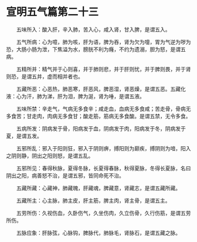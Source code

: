 # 宣明五气篇第二十三

　　五味所入：酸入肝，辛入肺，苦入心，咸入肾，甘入脾，是谓五入。

　　五气所病：心为噫，肺为咳，肝为语，脾为吞，肾为欠为嚏，胃为气逆为哕为恐，大肠小肠为泄，下焦溢为水，膀胱不利为癃，不约为遗溺，胆为怒，是谓五病。

　　五精所并：精气并于心则喜，并于肺则悲，并于肝则忧，并于脾则畏，并于肾则恐，是谓五并，虚而相并者也。

　　五藏所恶：心恶热，肺恶寒，肝恶风，脾恶湿，肾恶燥，是谓五恶。五藏化液：心为汗，肺为涕，肝为泪，脾为涎，肾为唾，是谓五液。

　　五味所禁：辛走气，气病无多食辛；咸走血，血病无多食咸；苦走骨，骨病无多食苦；甘走肉，肉病无多食甘；酸走筋，筋病无多食酸。是谓五禁，无令多食。

　　五病所发：阴病发于骨，阳病发于血，阴病发于肉，阳病发于冬，阴病发于夏，是谓五发。

　　五邪所乱：邪入于阳则狂，邪入于阴则痹，搏阳则为巅疾，搏阴则为喑，阳入之阴则静，阴出之阳则怒，是谓五乱。

　　五邪所见：春得秋脉，夏得冬脉，长夏得春脉，秋得夏脉，冬得长夏脉，名曰阴出之阳，病善怒不治，是谓五邪，皆同命死不治。

　　五藏所藏：心藏神，肺藏魄，肝藏魂，脾藏意，肾藏志，是谓五藏所藏。

　　五藏所主：心主脉，肺主皮，肝主筋，脾主肉，肾主骨，是谓五主。

　　五劳所伤：久视伤血，久卧伤气，久坐伤肉，久立伤骨，久行伤筋，是谓五劳所伤。

　　五脉应象：肝脉弦，心脉钩，脾脉代，肺脉毛，肾脉石，是谓五藏之脉。
